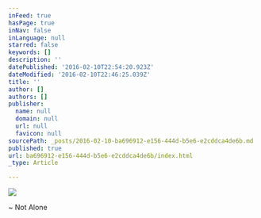 ```yaml
---
inFeed: true
hasPage: true
inNav: false
inLanguage: null
starred: false
keywords: []
description: ''
datePublished: '2016-02-10T22:54:20.923Z'
dateModified: '2016-02-10T22:46:25.039Z'
title: ''
author: []
authors: []
publisher:
  name: null
  domain: null
  url: null
  favicon: null
sourcePath: _posts/2016-02-10-ba696912-e156-444d-b5e6-e2cddca4de6b.md
published: true
url: ba696912-e156-444d-b5e6-e2cddca4de6b/index.html
_type: Article

---
```

![](https://the-grid-user-content.s3-us-west-2.amazonaws.com/f97720c1-4ddb-4a0b-a89b-9930f79e38cf.jpg)

~ Not Alone